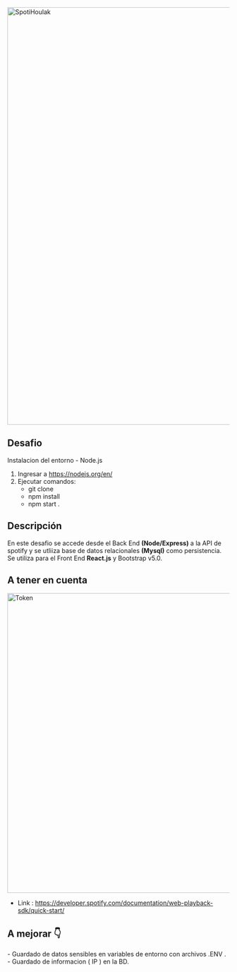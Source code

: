 <img width="947" alt="SpotiHoulak" src="https://user-images.githubusercontent.com/64628295/138977175-b1d2e0b4-176c-4714-9a52-db6347333b87.png">
<h2> Desafio </h2>

Instalacion del entorno - Node.js

1. Ingresar a https://nodejs.org/en/
1. Ejecutar comandos:<br>
   - git clone <br>
   - npm install <br>
   - npm start .

<h2>Descripción </h2>
En este desafio se accede  desde el Back End <b>(Node/Express)</b>  a la API de spotify y se utliiza base de datos relacionales <b>(Mysql)</b> como persistencia.<br>
Se utiliza  para el Front End <b>React.js</b> y Bootstrap v5.0. <br>
                                                                
<h2>A tener en cuenta </h2>          

<img width="680" alt="Token" src="https://user-images.githubusercontent.com/64628295/138980755-c07c4751-e66e-490a-83a3-1d6fe763fc66.png">

- Link : https://developer.spotify.com/documentation/web-playback-sdk/quick-start/
                                                        
<h2> A mejorar  👇 </h2>
- Guardado de datos sensibles en variables de entorno con archivos .ENV . <br>
- Guardado de informacion ( IP ) en la BD.
